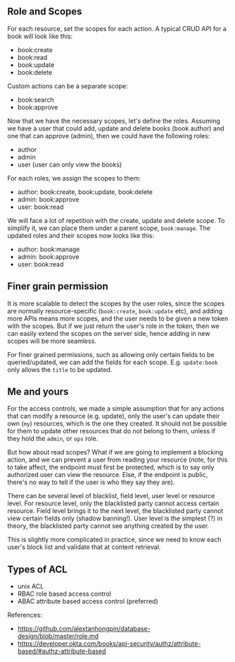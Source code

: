 ## Role and Scopes

For each resource, set the scopes for each action. A typical CRUD API for a book will look like this:

- book:create
- book:read
- book:update
- book:delete

Custom actions can be a separate scope:

- book:search
- book:approve

Now that we have the necessary scopes, let's define the roles. Assuming we have a user that could add, update and delete books (book author) and one that can approve (admin), then we could have the following roles:

- author
- admin
- user (user can only view the books)

For each roles, we assign the scopes to them:

- author: book:create, book:update, book:delete
- admin: book:approve
- user: book:read

We will face a lot of repetition with the create, update and delete scope. To simplify it, we can place them under a parent scope, `book:manage`. The updated roles and their scopes now looks like this:

- author: book:manage
- admin: book:approve
- user: book:read

## Finer grain permission

It is more scalable to detect the scopes by the user roles, since the scopes are normally resource-specific (`book:create`, `book:update` etc), and adding more APIs means more scopes, and the user needs to be given a new token with the scopes. But if we just return the user's role in the token, then we can easily extend the scopes on the server side, hence adding in new scopes will be more seamless.

For finer grained permissions, such as allowing only certain fields to be queried/updated, we can add the fields for each scope. E.g. `update:book` only allows the `title` to be updated.

## Me and yours

For the access controls, we made a simple assumption that for any actions that can modify a resource (e.g. update), only the user's can update their own (`my`) resources, which is the one they created. It should not be possible for them to update other resources that do not belong to them, unless if they hold the `admin`, or `ops` role. 

But how about read scopes? What if we are going to implement a blocking action, and we can prevent a user from reading your resource (note, for this to take affect, the endpoint must first be protected, which is to say only authorized user can view the resource. Else, if the endpoint is public, there's no way to tell if the user is who they say they are). 

There can be several level of blacklist, field level, user level or resource level. For resource level, only the blacklisted party cannot access certain resource. Field level brings it to the next level, the blacklisted party cannot view certain fields only (shadow banning!). User level is the simplest (?) in theory, the blacklisted party cannot see anything created by the user. 

This is slightly more complicated in practice, since we need to know each user's block list and validate that at content retrieval.

## Types of ACL

- unix ACL
- RBAC role based access control
- ABAC attribute based access control (preferred)

References:

- https://github.com/alextanhongpin/database-design/blob/master/role.md
- https://developer.okta.com/books/api-security/authz/attribute-based/#authz-attribute-based
